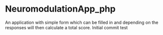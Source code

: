 # NeuromodulationApp_php
An application with simple form which can be filled in and depending on the  responses will then calculate a total score.
Initial commit test
